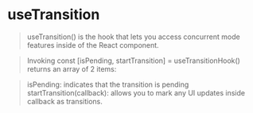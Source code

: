 # useTransition

> useTransition() is the hook that lets you access concurrent mode features inside of the React component.

> Invoking const [isPending, startTransition] = useTransitionHook() returns an array of 2 items:

> isPending: indicates that the transition is pending
> startTransition(callback): allows you to mark any UI updates inside callback as transitions.